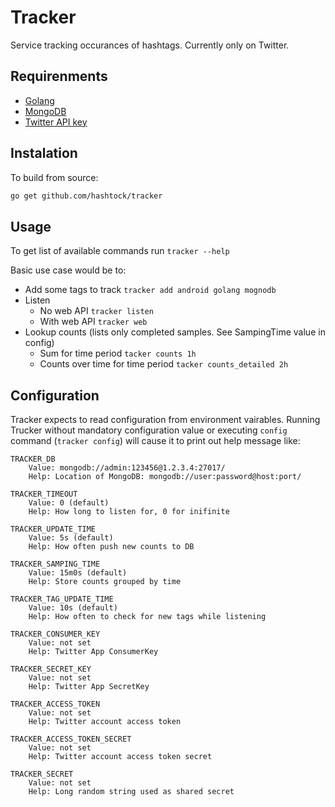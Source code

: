 # Tracker

Service tracking occurances of hashtags.
Currently only on Twitter.

## Requirenments

- [Golang](https://golang.org/)
- [MongoDB](https://www.mongodb.org/)
- [Twitter API key](https://apps.twitter.com/)

## Instalation

To build from source:

```bash
go get github.com/hashtock/tracker
```

## Usage

To get list of available commands run `tracker --help`

Basic use case would be to:
* Add some tags to track ```tracker add android golang mognodb```
* Listen
  * No web API ```tracker listen```
  * With web API ```tracker web```
* Lookup counts (lists only completed samples. See SampingTime value in config)
  * Sum for time period ```tacker counts 1h```
  * Counts over time for time period ```tacker counts_detailed 2h```

## Configuration

Tracker expects to read configuration from environment vairables.
Running Trucker without mandatory configuration value or executing `config` command (`tracker config`) will cause it to print out help message like:

```Environmental variables used in configuration
TRACKER_DB
    Value: mongodb://admin:123456@1.2.3.4:27017/
    Help: Location of MongoDB: mongodb://user:password@host:port/

TRACKER_TIMEOUT
    Value: 0 (default)
    Help: How long to listen for, 0 for inifinite

TRACKER_UPDATE_TIME
    Value: 5s (default)
    Help: How often push new counts to DB

TRACKER_SAMPING_TIME
    Value: 15m0s (default)
    Help: Store counts grouped by time

TRACKER_TAG_UPDATE_TIME
    Value: 10s (default)
    Help: How often to check for new tags while listening

TRACKER_CONSUMER_KEY
    Value: not set
    Help: Twitter App ConsumerKey

TRACKER_SECRET_KEY
    Value: not set
    Help: Twitter App SecretKey

TRACKER_ACCESS_TOKEN
    Value: not set
    Help: Twitter account access token

TRACKER_ACCESS_TOKEN_SECRET
    Value: not set
    Help: Twitter account access token secret

TRACKER_SECRET
    Value: not set
    Help: Long random string used as shared secret
```

